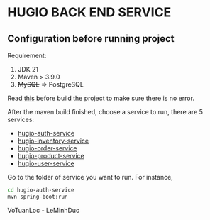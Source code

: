 # HUGIO BACK END SERVICE

## Configuration before running project

Requirement:
1. JDK 21
2. Maven > 3.9.0
3. ~~MySQL~~ => PostgreSQL

Read [this](./common/proto-lib/NOTE.md) before build the project to make sure there is no error.

After the maven build finished, choose a service to run, there are 5 services:

- [hugio-auth-service](hugio-auth-service)
- [hugio-inventory-service](hugio-inventory-service)
- [hugio-order-service](hugio-order-service)
- [hugio-product-service](hugio-product-service)
- [hugio-user-service](hugio-user-service)

Go to the folder of service you want to run. For instance,

```bash
cd hugio-auth-service
mvn spring-boot:run
```

VoTuanLoc - LeMinhDuc
